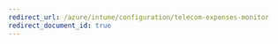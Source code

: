 ```yaml
---
redirect_url: /azure/intune/configuration/telecom-expenses-monitor
redirect_document_id: true
---
```

